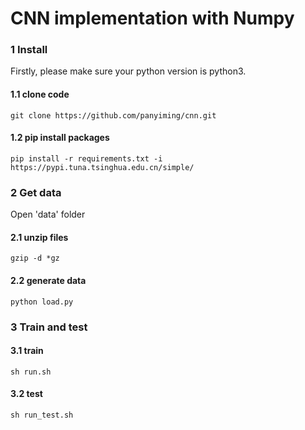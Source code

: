 # CNN implementation with Numpy

### 1 Install

Firstly, please make sure your python version is python3.

#### 1.1 clone code

```shell
git clone https://github.com/panyiming/cnn.git
```

#### 1.2 pip install packages

```shell
pip install -r requirements.txt -i  https://pypi.tuna.tsinghua.edu.cn/simple/
```

### 2 Get data

Open 'data' folder

#### 2.1 unzip files

```
gzip -d *gz
```

#### 2.2 generate data

```
python load.py
```

### 3 Train and test

#### 3.1 train

```shell
sh run.sh
```

#### 3.2 test

```shell
sh run_test.sh
```

